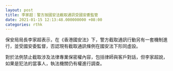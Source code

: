 ```yaml
---
layout: post
title: 李家超：警方按國安法截取通訊受國安委監管
date: 2021-01-15 12:13:48.000000000 +08:00
categories: rthk
---
```


保安局局長李家超表示，在《香港國安法》下，警方截取通訊行動另有一套機制進行，並受國安委監督，否認現有截取通訊條例在國安法下形同虛設。

對於法例禁止截取涉及法律專業保密權內容，包括律師與客戶對話，但李家超說，如果是犯法的當事人，執法機關仍有權進行調查。

